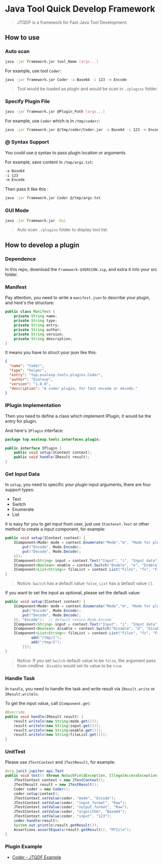 # Java Tool Quick Develop Framework

> JTQDF is a framework for Fast Java Tool Development.

## How to use

### Auto scan

```bash
java -jar framework.jar tool_Name [args...]
```

For example, use tool `Coder`:

```bash
java -jar framework.jar Coder -a Base64 -i 123 -m Encode
```

> Tool would be loaded as plugin and would be scan in `./plugins` folder.

### Specify Plugin File

```bash
java -jar framework.jar @Plugin_Path [args...]
```

For example, use `Coder` which is in `/tmp/coder/`:

```bash
java -jar framework.jar @/tmp/coder/Coder.jar -a Base64 -i 123 -m Encode
```

### @ Syntax Support

You could use `@` syntax to pass plugin locaiton or arguments.

For example, save content in `/tmp/args.txt`:

```txt
-a Base64
-i 123
-m Encode
```

Then pass it like this :

```bash
java -jar framework.jar Coder @/tmp/args.txt
```

### GUI Mode

```bash
java -jar framework.jar -Gui
```

> Auto scan `./plugins` folder to display tool list.

## How to develop a plugin

### Dependence
In this repo, download the `Framework-$VERSION.zip`, and extra it into your src folder.

### Manifest

Pay attention, you need to write a `manifest.json` to describe your plugin, and here's the structure:

```java
public class Manifest {
    private String name;
    private String type;
    private String entry;
    private String author;
    private String version;
    private String description;
}
```

It means you have to struct your json like this:

```json
{
  "name": "Coder",
  "type": "helper",
  "entry": "top.evalexp.tools.plugins.Coder",
  "author": "Evalexp",
  "version": "1.0.0",
  "description": "A coder plugin, for fast encode or decode."
}
```

### IPlugin Implementation

Then you need to define a class which implement IPlugin, it would be the entry for plugin.

And here's `IPlugin` interface:

```java
package top.evalexp.tools.interfaces.plugin;

public interface IPlugin {
    public void setup(IContext context);
    public void handle(IResult result);
}
```

### Get Input Data

In `setup`, you need to specific your plugin input arguments, there are four support types:

* Text
* Switch
* Enumerate
* List

It is easy for you to get input from user, just use `IContenxt.Text` or other method to create a input component, for example:

```java
public void setup(IContext context) {
    IComponent<Mode> mode = context.Enumerate("Mode","m", "Mode for plugin", new HashMap<>() {{
        put("Encode", Mode.Encode);
        put("Decode", Mode.Decode);
    }});
    IComponent<String> input = context.Text("Input", "i", "Input data");
    IComponent<Boolean> enable = context.Switch("Enable", "e", "Enable debug");
    IComponent<List<String>> fileList = context.List("Files", "fs", "File List");
}
```

> Notice: `Switch` has a default value `false`, `List` has a default value `[]`.

If you want to set the input as optional, please set the default value:

```java
public void setup(IContext context) {
    IComponent<Mode> mode = context.Enumerate("Mode","m", "Mode for plugin", new HashMap<>() {{
        put("Encode", Mode.Encode);
        put("Decode", Mode.Decode);
    }}, "Encode");  // default return Mode.Encode
    IComponent<String> input = context.Text("Input", "i", "Input data", "TestData");
    IComponent<Boolean> disable = context.Switch("Disable", "d", "Disable debug", false);
    IComponent<List<String>> fileList = context.List("Files", "fs", "File List", new ArrayList<>(){{
            add("/tmp/1");
            add("/tmp/2");
        }});
}
```

> Notice: If you set `Switch` default value to be `false`, the argument pass from cmdline `-Disable` would set its value to be `true`

### Handle Task

In `handle`, you need to handle the task and write result via `IResult.write` or `IResult.writeln`.

To get the input value, call `IComponent.get`:

```java
@Override
public void handle(IResult result) {
    result.writeln(new String(mode.get()));
    result.writeln(new String(input.get()));
    result.writeln(new String(enable.get()));
    result.writeln(new String(fileList.get()));
}
```

### UnitTest

Please use `JTestContext` and `JTestResult`, for example:

```java
@org.junit.jupiter.api.Test
public void test() throws NoSuchFieldException, IllegalAccessException {
    JTestContext context = new JTestContext();
    JTestResult result = new JTestResult();
    Coder coder = new Coder();
    coder.setup(context);
    JTestContext.setValue(coder, "mode", "Encode");
    JTestContext.setValue(coder, "input_format", "Raw");
    JTestContext.setValue(coder, "output_format", "Raw");
    JTestContext.setValue(coder, "algorithm", "Base64");
    JTestContext.setValue(coder, "input", "123");
    coder.handle(result);
    System.out.println(result.getResult());
    Assertions.assertEquals(result.getResult(), "MTIz\n");
}
```

### Plugin Example

* [Coder - JTQDF Example](https://github.com/evalexp/Coder-JTQDF-Example)
